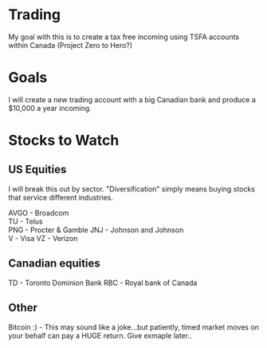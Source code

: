# Trading
My goal with this is to create a tax free incoming using TSFA accounts within Canada (Project Zero to Hero?)


# Goals
I will create a new trading account with a big Canadian bank and produce a $10,000 a year incoming.

# Stocks to Watch

## US Equities
I will break this out by sector. "Diversification" simply means buying stocks that service different industries.

AVGO - Broadcom  
TU   - Telus  
PNG  - Procter & Gamble
JNJ  - Johnson and Johnson  
V    - Visa
VZ   - Verizon



## Canadian equities

TD   - Toronto Dominion Bank
RBC  - Royal bank of Canada

## Other
Bitcoin :) - This may sound like a joke...but patiently, timed market moves on your behalf can pay a HUGE return. Give exmaple later..
